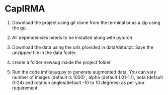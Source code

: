# CapIRMA

1. Download the project using git clone from the terminal or as a zip using the gui. 

2. All dependencies needs to be installed along with pytorch

3. Download the data using the urls provided in data/data.txt.  Save the unzipped file in the data folder.

4. create a folder newaug inside the project folder

5. Run the code imfileaug.py to generate augmented data. You can vary number of images (default is 1000) , alpha (default 1.01-1.1), beta (default 0-24) and rotation angles(default -10 to 10 degrees) as per your requirement.
